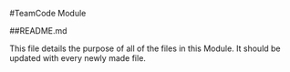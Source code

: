#TeamCode Module

##README.md

This file details the purpose of all of the files in this Module. It should be updated with every newly made file.

